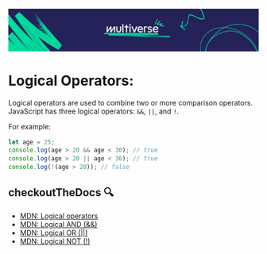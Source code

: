 ![MV Logo](/logo.jpg)
# Logical Operators:

Logical operators are used to combine two or more comparison operators.
JavaScript has three logical operators: `&&`, `||`, and `!`.

For example:

```js
let age = 25;
console.log(age > 20 && age < 30); // true
console.log(age > 20 || age < 30); // true
console.log(!(age > 20)); // false
```

## checkoutTheDocs 🔍
- [MDN: Logical operators](https://developer.mozilla.org/en-US/docs/Web/JavaScript/Reference/Operators/Logical_Operators)
- [MDN: Logical AND (&&)](https://developer.mozilla.org/en-US/docs/Web/JavaScript/Reference/Operators/Logical_AND)
- [MDN: Logical OR (||)](https://developer.mozilla.org/en-US/docs/Web/JavaScript/Reference/Operators/Logical_OR)
- [MDN: Logical NOT (!)](https://developer.mozilla.org/en-US/docs/Web/JavaScript/Reference/Operators/Logical_NOT)
